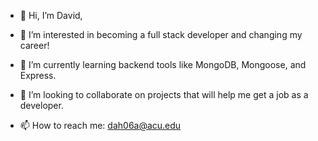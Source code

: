 - 👋 Hi, I’m David,

- 👀 I’m interested in becoming a full stack developer and changing my career!

- 🌱 I’m currently learning backend tools like MongoDB, Mongoose, and Express.

- 💞️ I’m looking to collaborate on projects that will help me get a job as a developer.

- 📫 How to reach me:  dah06a@acu.edu

